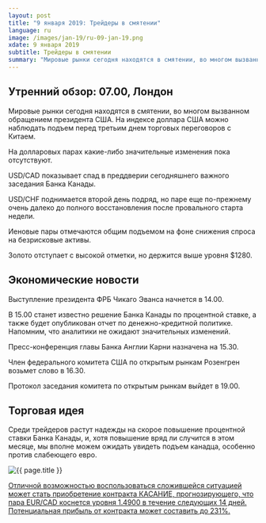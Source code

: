 ```yaml
---
layout: post
title: "9 января 2019: Трейдеры в смятении"
language: ru
image: /images/jan-19/ru-09-jan-19.png
xdate: 9 января 2019
subtitle: Трейдеры в смятении
summary: "Мировые рынки сегодня находятся в смятении, во многом вызванном обращением президента США. На индексе доллара США можно наблюдать подъем перед третьим днем торговых переговоров с Китаем"
---
```

## Утренний обзор: 07.00, Лондон
 
Мировые рынки сегодня находятся в смятении, во многом вызванном обращением президента США. На индексе доллара США можно наблюдать подъем перед третьим днем торговых переговоров с Китаем.

На долларовых парах какие-либо значительные изменения пока отсутствуют.

USD/CAD показывает спад в преддверии сегодняшнего важного заседания Банка Канады.

USD/CHF поднимается второй день подряд, но паре еще по-прежнему очень далеко до полного восстановления после провального старта недели.

Иеновые пары отмечаются общим подъемом на фоне снижения спроса на безрисковые активы.

Золото отступает с высокой отметки, но держится выше уровня $1280.
 
## Экономические новости
 
Выступление президента ФРБ Чикаго Эванса начнется в 14.00.

В 15.00 станет известно решение Банка Канады по процентной ставке, а также будет опубликован отчет по денежно-кредитной политике. Напомним, что аналитики не ожидают значительных изменений.

Пресс-конференция главы Банка Англии Карни назначена на 15.30.

Член федерального комитета США по открытым рынкам Розенгрен возьмет слово в 16.30.

Протокол заседания комитета по открытым рынкам выйдет в 19.00.
 
## Торговая идея
Среди трейдеров растут надежды на скорое повышение процентной ставки Банка Канады, и, хотя повышение вряд ли случится в этом месяце, мы вполне можем ожидать увидеть подъем канадца, особенно против слабеющего евро.

<img src="{{ site.url }}/images/jan-19/ru-09-jan-19.png" alt="{{ page.title }}"  title="{{ page.title }}">

<a href="%LINK%%?currency=USD&market=forex&underlying=frxEURCAD&formname=touchnotouch&duration_amount=14&duration_units=d&amount=10&amount_type=stake&expiry_type=duration&barrier=1.4900" target="_blank" rel="noopener noreferrer nofollow">Отличной возможностью воспользоваться сложившейся ситуацией может стать приобретение контракта КАСАНИЕ, прогнозирующего, что пара EUR/CAD коснется уровня 1.4900 в течение следующих 14 дней. Потенциальная прибыль от контракта может составить до 231%.</a>
